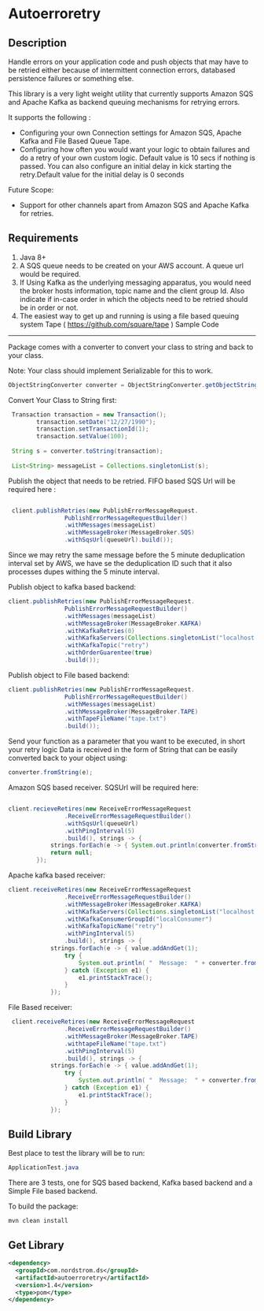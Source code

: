 Autoerroretry
=============


Description
------------

Handle errors on your application code and push objects that may have to be retried either because of 
intermittent connection errors, databased persistence failures or something else.

This library is a very light weight utility that currently supports Amazon SQS and Apache Kafka as
backend queuing mechanisms for retrying errors.

It supports the following :

 - Configuring your own Connection settings for Amazon SQS, Apache Kafka and File Based Queue Tape.
 - Configuring how often you would want your logic to obtain failures and do a retry of your own custom logic. 
   Default value is 10 secs if nothing is passed.
   You can also configure an initial delay in kick starting the retry.Default value for the initial delay is 0 seconds

Future Scope:

- Support for other channels apart from Amazon SQS and Apache Kafka for retries.

Requirements
------------

1. Java 8+
2. A SQS queue needs to be created on your AWS account. A queue url would be required. 
3. If Using Kafka as the underlying messaging apparatus, you would need the broker hosts information, topic name and the client group Id. 
 Also indicate if in-case order in which the objects need to be retried should be in order or not.
4. The easiest way to get up and running is using a file based queuing system Tape ( https://github.com/square/tape )
Sample Code
-------------

Package comes with a converter to convert your class to string and back to your class.

Note: Your class should implement Serializable for this to work.


```java
ObjectStringConverter converter = ObjectStringConverter.getObjectStringConverter();
```

Convert Your Class to String first:

```java
 Transaction transaction = new Transaction();
        transaction.setDate("12/27/1990");
        transaction.setTransactionId(1);
        transaction.setValue(100);
        
 String s = converter.toString(transaction);
  
 List<String> messageList = Collections.singletonList(s);
```

Publish the object that needs to be retried. FIFO based SQS Url will be required here :

```java

 client.publishRetries(new PublishErrorMessageRequest.
                PublishErrorMessageRequestBuilder()
                .withMessages(messageList)
                .withMessageBroker(MessageBroker.SQS)
                .withSqsUrl(queueUrl).build());

```
Since we may retry the same message before the 5 minute deduplication interval set by AWS,
we have se the deduplication ID such that it also processes dupes withing the 5 minute interval. 

Publish object to kafka based backend: 

```java
client.publishRetries(new PublishErrorMessageRequest.
                PublishErrorMessageRequestBuilder()
                .withMessages(messageList)
                .withMessageBroker(MessageBroker.KAFKA)
                .withKafkaRetries(0)
                .withKafkaServers(Collections.singletonList("localhost:9092"))
                .withKafkaTopic("retry")
                .withOrderGuarentee(true)
                .build());
```

Publish object to File based backend:

```java
client.publishRetries(new PublishErrorMessageRequest.
                PublishErrorMessageRequestBuilder()
                .withMessages(messageList)
                .withMessageBroker(MessageBroker.TAPE)
                .withTapeFileName("tape.txt")
                .build());
```

Send your function as a parameter that you want to be executed, in short your retry logic
Data is received in the form of String that can be easily converted back to your object using:

```java
converter.fromString(e);
```

Amazon SQS based receiver. SQSUrl will be required here:

```java

client.recieveRetires(new ReceiveErrorMessageRequest
                .ReceiveErrorMessageRequestBuilder()
                .withSqsUrl(queueUrl)
                .withPingInterval(5)
                .build(), strings -> {
            strings.forEach(e -> { System.out.println(converter.fromString(e)); });
            return null;
        });

```

Apache kafka based receiver: 

```java
client.receiveRetires(new ReceiveErrorMessageRequest
                .ReceiveErrorMessageRequestBuilder()
                .withMessageBroker(MessageBroker.KAFKA)
                .withKafkaServers(Collections.singletonList("localhost:9092"))
                .withKafkaConsumerGroupId("localConsumer")
                .withKafkaTopicName("retry")
                .withPingInterval(5)
                .build(), strings -> {
            strings.forEach(e -> { value.addAndGet(1);
                try {
                    System.out.println( "  Message:  " + converter.fromString(e).toString());
                } catch (Exception e1) {
                    e1.printStackTrace();
                }
            });
```
File Based receiver:

```java
 client.receiveRetires(new ReceiveErrorMessageRequest
                .ReceiveErrorMessageRequestBuilder()
                .withMessageBroker(MessageBroker.TAPE)
                .withtapeFileName("tape.txt")
                .withPingInterval(5)
                .build(), strings -> {
            strings.forEach(e -> { value.addAndGet(1);
                try {
                    System.out.println( "  Message:  " + converter.fromString(e).toString());
                } catch (Exception e1) {
                    e1.printStackTrace();
                }
            });
```

Build Library
------------
Best place to test the library will be to run:

```java
ApplicationTest.java
```

There are 3 tests, one for SQS based backend, Kafka based backend and a Simple File based backend.

To build the package:

```mvn clean install ```

Get Library
------------
```xml
<dependency>
  <groupId>com.nordstrom.ds</groupId>
  <artifactId>autoerroretry</artifactId>
  <version>1.4</version>
  <type>pom</type>
</dependency> 
```